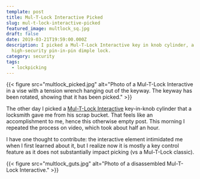 ```yaml
---
template: post
title: Mul-T-Lock Interactive Picked
slug: mul-t-lock-interactive-picked
featured_image: multlock_sq.jpg
draft: false
date: 2019-03-21T19:59:00.000Z
description: I picked a Mul-T-Lock Interactive key in knob cylinder, a
  high-security pin-in-pin dimple lock.
category: security
tags:
  - lockpicking
---
```

{{< figure src="multlock_picked.jpg" alt="Photo of a Mul-T-Lock Interactive in a vise with a tension wrench hanging out of the keyway. The keyway has been rotated, showing that it has been picked." >}}

The other day I picked a [Mul-T-Lock Interactive](http://www.lockwiki.com/index.php/Mul-T-Lock_Interactive) key-in-knob cylinder that a locksmith gave me from his scrap bucket. That feels like an accomplishment to me, hence this otherwise empty post. This morning I repeated the process on video, which took about half an hour.

I have one thought to contribute: the interactive element intimidated me when I first learned about it, but I realize now it is mostly a key control feature as it does not substantially impact picking (vs a Mul-T-Lock classic).

{{< figure src="multlock_guts.jpg" alt="Photo of a disassembled Mul-T-Lock Interactive." >}}
